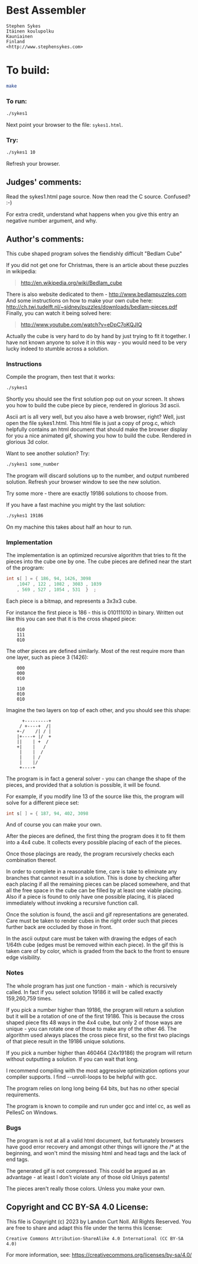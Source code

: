 # Best Assembler

    Stephen Sykes
    Itäinen koulupolku
    Kauniainen
    Finland
    <http://www.stephensykes.com>

# To build:

```sh
make
```

### To run:

```sh
./sykes1
```

Next point your browser to the file: `sykes1.html`.

### Try:

```sh
./sykes1 10
```

Refresh your browser.  

## Judges' comments:

Read the sykes1.html page source.
Now then read the C source.  Confused?  :-)

For extra credit, understand what happens when you give this entry
an negative number argument, and why.

## Author's comments:

This cube shaped program solves the fiendishly difficult "Bedlam Cube"

If you did not get one for Christmas, there is an article about these
puzzles in wikipedia:

> <http://en.wikipedia.org/wiki/Bedlam_cube>

There is also website dedicated to them - <http://www.bedlampuzzles.com>
And some instructions on how to make your own cube here:
<http://ch.twi.tudelft.nl/~sidney/puzzles/downloads/bedlam-pieces.pdf>
Finally, you can watch it being solved here:

> <http://www.youtube.com/watch?v=eDpC7oKQJIQ>

Actually the cube is very hard to do by hand by just trying to fit it
together.  I have not known anyone to solve it in this way - you would
need to be very lucky indeed to stumble across a solution.

### Instructions

Compile the program, then test that it works:

```sh
./sykes1
```

Shortly you should see the first solution pop out on your screen.  It
shows you how to build the cube piece by piece, rendered in glorious
3d ascii.

Ascii art is all very well, but you also have a web browser, right?
Well, just open the file sykes1.html.  This html file is just a copy
of prog.c, which helpfully contains an html document that should make
the browser display for you a nice animated gif, showing you how to
build the cube.  Rendered in glorious 3d color.

Want to see another solution?  Try:

```sh
./sykes1 some_number
```

The program will discard solutions up to the number, and output numbered
solution.  Refresh your browser window to see the new solution.

Try some more - there are exactly 19186 solutions to choose from.

If you have a fast machine you might try the last solution:

```sh
./sykes1 19186
```

On my machine this takes about half an hour to run.

### Implementation

The implementation is an optimized recursive algorithm that tries to fit
the pieces into the cube one by one.  The cube pieces are defined near
the start of the program:

```c
int s[ ] = { 186, 94, 1426, 3098
	,1047 , 122 , 1082 , 3083 , 1039
	, 569 , 527 , 1054 , 531  }  ;
```

Each piece is a bitmap, and represents a 3x3x3 cube.

For instance the first piece is 186 - this is 010111010 in binary.
Written out like this you can see that it is the cross shaped piece:

        010
        111
        010

The other pieces are defined similarly. Most of the rest require more
than one layer, such as piece 3 (1426):

        000
        000
        010

        110
        010
        010

Imagine the two layers on top of each other, and you should see this
shape:

          +---------+
         / +----+  /|
        +-/    /| / |
        |+----+ |/  +
        ||    | +  /
        +|    |   /
         |    |  /
         |    | /
         |    |/
         +----+

The program is in fact a general solver - you can change the shape of
the pieces, and provided that a solution is possible, it will be found.

For example, if you modify line 13 of the source like this, the program
will solve for a different piece set:

```c
int s[ ] = { 187, 94, 402, 3098
```

And of course you can make your own.

After the pieces are defined, the first thing the program does it to
fit them into a 4x4 cube.  It collects every possible placing of each
of the pieces.

Once those placings are ready, the program recursively checks each
combination thereof.

In order to complete in a reasonable time, care is take to eliminate
any branches that cannot result in a solution. This is done by checking
after each placing if all the remaining pieces can be placed somewhere,
and that all the free space in the cube can be filled by at least one
viable placing.  Also if a piece is found to only have one possible
placing, it is placed immediately without invoking a recursive function
call.

Once the solution is found, the ascii and gif representations are
generated.  Care must be taken to render cubes in the right order such
that pieces further back are occluded by those in front.

In the ascii output care must be taken with drawing the edges of each
1/64th cube (edges must be removed within each piece).  In the gif
this is taken care of by color, which is graded from the back to the
front to ensure edge visibility.

### Notes

The whole program has just one function - main - which is recursively
called.  In fact if you select solution 19186 it will be called exactly
159,260,759 times.

If you pick a number higher than 19186, the program will return a
solution but it will be a rotation of one of the first 19186.  This is
because the cross shaped piece fits 48 ways in the 4x4 cube, but only
2 of those ways are unique - you can rotate one of those to make any
of the other 46.  The algorithm used always places the cross piece
first, so the first two placings of that piece result in the 19186
unique solutions.

If you pick a number higher than 460464 (24x19186) the program will
return without outputting a solution.  If you can wait that long.

I recommend compiling with the most aggressive optimization options
your compiler supports.  I find --unroll-loops to be helpful with gcc.

The program relies on long long being 64 bits, but has no other special
requirements.

The program is known to compile and run under gcc and intel cc, as well
as PellesC on Windows.

### Bugs

The program is not at all a valid html document, but fortunately
browsers have good error recovery and amongst other things will ignore
the /* at the beginning, and won't mind the missing html and head tags
and the lack of end tags.

The generated gif is not compressed.  This could be argued as an
advantage - at least I don't violate any of those old Unisys patents!

The pieces aren't really those colors.  Unless you make your own.

## Copyright and CC BY-SA 4.0 License:

This file is Copyright (c) 2023 by Landon Curt Noll.  All Rights Reserved.
You are free to share and adapt this file under the terms this license:

    Creative Commons Attribution-ShareAlike 4.0 International (CC BY-SA 4.0)

For more information, see: https://creativecommons.org/licenses/by-sa/4.0/
